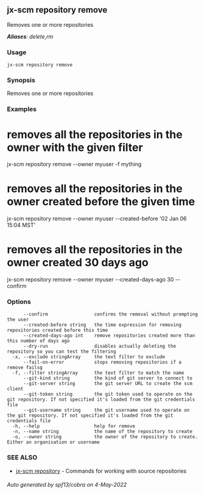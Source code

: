 ## jx-scm repository remove

Removes one or more repositories

***Aliases**: delete,rm*

### Usage

```
jx-scm repository remove
```

### Synopsis

Removes one or more repositories

### Examples

  # removes all the repositories in the owner with the given filter
  jx-scm repository remove --owner myuser -f mything
  
  # removes all the repositories in the owner created before the given time
  jx-scm repository remove --owner myuser --created-before '02 Jan 06 15:04 MST'
  
  # removes all the repositories in the owner created 30 days ago
  jx-scm repository remove --owner myuser --created-days-ago 30  --confirm

### Options

```
      --confirm                 confirms the removal without prompting the user
      --created-before string   the time expression for removing repositories created before this time
      --created-days-ago int    remove repositories created more than this number of days ago
      --dry-run                 disables actually deleting the repository so you can test the filtering
  -x, --exclude stringArray     the text filter to exclude
      --fail-on-error           stops removing repositories if a remove failsg
  -f, --filter stringArray      the text filter to match the name
      --git-kind string         the kind of git server to connect to
      --git-server string       the git server URL to create the scm client
      --git-token string        the git token used to operate on the git repository. If not specified it's loaded from the git credentials file
      --git-username string     the git username used to operate on the git repository. If not specified it's loaded from the git credentials file
  -h, --help                    help for remove
  -n, --name string             the name of the repository to create
  -o, --owner string            the owner of the repository to create. Either an organisation or username
```

### SEE ALSO

* [jx-scm repository](jx-scm_repository.md)	 - Commands for working with source repositories

###### Auto generated by spf13/cobra on 4-May-2022
